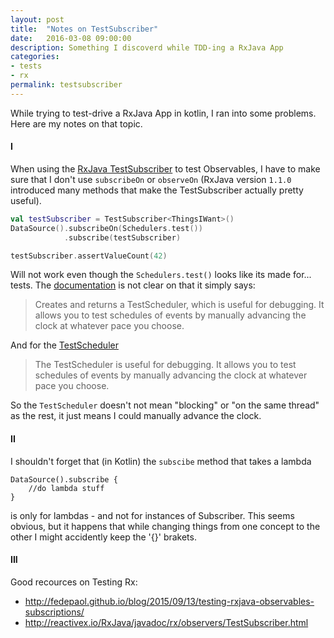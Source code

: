 ```yaml
---
layout: post
title:  "Notes on TestSubscriber"
date:   2016-03-08 09:00:00
description: Something I discoverd while TDD-ing a RxJava App
categories:
- tests
- rx
permalink: testsubscriber
---
```

While trying to test-drive a RxJava App in kotlin, I ran into some problems. 
Here are my notes on that topic.

#### I

When using the [RxJava TestSubscriber](http://reactivex.io/RxJava/javadoc/rx/observers/TestSubscriber.html) to test Observables, I have to make sure that I don't use `subscribeOn` or `observeOn` (RxJava version `1.1.0` introduced many methods that make the TestSubscriber actually pretty useful).

```kotlin
val testSubscriber = TestSubscriber<ThingsIWant>()
DataSource().subscribeOn(Schedulers.test())
            .subscribe(testSubscriber)

testSubscriber.assertValueCount(42)
```

Will not work even though the `Schedulers.test()` looks like its made for... tests.
The [documentation](http://reactivex.io/RxJava/javadoc/rx/schedulers/Schedulers.html#test()) is not clear on that it simply says: 

> Creates and returns a TestScheduler, which is useful for debugging. 
> It allows you to test schedules of events by manually advancing the clock at whatever pace you choose.

And for the [TestScheduler](http://reactivex.io/RxJava/javadoc/rx/schedulers/TestScheduler.html)

> The TestScheduler is useful for debugging. It allows you to test schedules of events by manually advancing the clock at whatever pace you choose.

So the `TestScheduler` doesn't not mean "blocking" or "on the same thread" as the rest, it just means I could manually advance the clock.

#### II

I shouldn't forget that (in Kotlin) the `subscibe` method that takes a lambda 

````
DataSource().subscribe {
    //do lambda stuff
}
````

is only for lambdas - and not for instances of Subscriber. 
This seems obvious, but it happens that while changing things from one concept to the other I might accidently keep the '{}' brakets.

#### III

Good recources on Testing Rx:

- http://fedepaol.github.io/blog/2015/09/13/testing-rxjava-observables-subscriptions/
- http://reactivex.io/RxJava/javadoc/rx/observers/TestSubscriber.html
